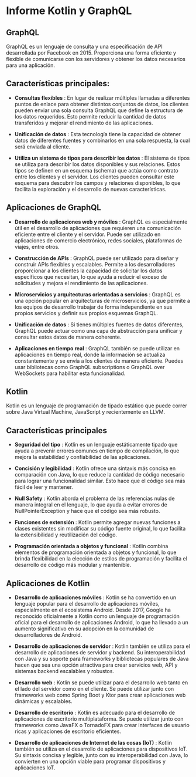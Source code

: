 # Informe Kotlin y GraphQL

## GraphQL

GraphQL es un lenguaje de consulta y una especificación de API desarrollada por Facebook en 2015. Proporciona una forma eficiente y flexible de comunicarse con los servidores y obtener los datos necesarios para una aplicación.

## Características principales:


- **Consultas flexibles** : En lugar de realizar múltiples llamadas a diferentes puntos de enlace para obtener distintos conjuntos de datos, los clientes pueden enviar una sola consulta GraphQL que define la estructura de los datos requeridos. Esto permite reducir la cantidad de datos transferidos y mejorar el rendimiento de las aplicaciones.

- **Unificación de datos** : Esta tecnología tiene la capacidad de obtener datos de diferentes fuentes y combinarlos en una sola respuesta, la cual será enviada al cliente.

- **Utiliza un sistema de tipos para describir los datos** : El sistema de tipos se utiliza para describir los datos disponibles y sus relaciones. Estos tipos se definen en un esquema (schema) que actúa como contrato entre los clientes y el servidor. Los clientes pueden consultar este esquema para descubrir los campos y relaciones disponibles, lo que facilita la exploración y el desarrollo de nuevas características.

## Aplicaciones de GraphQL

- **Desarrollo de aplicaciones web y móviles** : GraphQL es especialmente útil en el desarrollo de aplicaciones que requieren una comunicación eficiente entre el cliente y el servidor. Puede ser utilizado en aplicaciones de comercio electrónico, redes sociales, plataformas de viajes, entre otros.

- **Construcción de APIs** : GraphQL puede ser utilizado para diseñar y construir APIs flexibles y escalables. Permite a los desarrolladores proporcionar a los clientes la capacidad de solicitar los datos específicos que necesitan, lo que ayuda a reducir el exceso de solicitudes y mejora el rendimiento de las aplicaciones.

- **Microservicios y arquitecturas orientadas a servicios** : GraphQL es una opción popular en arquitecturas de microservicios, ya que permite a los equipos de desarrollo trabajar de forma independiente en sus propios servicios y definir sus propios esquemas GraphQL.

- **Unificación de datos** : Si tienes múltiples fuentes de datos diferentes, GraphQL puede actuar como una capa de abstracción para unificar y consultar estos datos de manera coherente.

- **Aplicaciones en tiempo real** : GraphQL también se puede utilizar en aplicaciones en tiempo real, donde la información se actualiza constantemente y se envía a los clientes de manera eficiente. Puedes usar bibliotecas como GraphQL subscriptions o GraphQL over WebSockets para habilitar esta funcionalidad.


## Kotlin 

Kotlin es un lenguaje de programación de tipado estático que puede correr sobre Java Virtual Machine, JavaScript y recientemente en LLVM.


## Características principales

- **Seguridad del tipo** : Kotlin es un lenguaje estáticamente tipado que ayuda a prevenir errores comunes en tiempo de compilación, lo que mejora la estabilidad y confiabilidad de las aplicaciones.

- **Concisión y legibilidad** : Kotlin ofrece una sintaxis más concisa en comparación con Java, lo que reduce la cantidad de código necesario para lograr una funcionalidad similar. Esto hace que el código sea más fácil de leer y mantener.

- **Null Safety** : Kotlin aborda el problema de las referencias nulas de manera integral en el lenguaje, lo que ayuda a evitar errores de NullPointerException y hace que el código sea más robusto.

- **Funciones de extensión** : Kotlin permite agregar nuevas funciones a clases existentes sin modificar su código fuente original, lo que facilita la extensibilidad y reutilización del código.

- **Programación orientada a objetos y funcional** : Kotlin combina elementos de programación orientada a objetos y funcional, lo que brinda flexibilidad en la elección de estilos de programación y facilita el desarrollo de código más modular y mantenible.

## Aplicaciones de Kotlin

- **Desarrollo de aplicaciones móviles** : Kotlin se ha convertido en un lenguaje popular para el desarrollo de aplicaciones móviles, especialmente en el ecosistema Android. Desde 2017, Google ha reconocido oficialmente a Kotlin como un lenguaje de programación oficial para el desarrollo de aplicaciones Android, lo que ha llevado a un aumento significativo en su adopción en la comunidad de desarrolladores de Android.

- **Desarrollo de aplicaciones de servidor** : Kotlin también se utiliza para el desarrollo de aplicaciones de servidor y backend. Su interoperabilidad con Java y su soporte para frameworks y bibliotecas populares de Java hacen que sea una opción atractiva para crear servicios web, API y sistemas backend escalables y robustos.

- **Desarrollo web** : Kotlin se puede utilizar para el desarrollo web tanto en el lado del servidor como en el cliente. Se puede utilizar junto con frameworks web como Spring Boot y Ktor para crear aplicaciones web dinámicas y escalables.

- **Desarrollo de escritorio** : Kotlin es adecuado para el desarrollo de aplicaciones de escritorio multiplataforma. Se puede utilizar junto con frameworks como JavaFX o TornadoFX para crear interfaces de usuario ricas y aplicaciones de escritorio eficientes.

- **Desarrollo de aplicaciones de Internet de las cosas (IoT)** : Kotlin también se utiliza en el desarrollo de aplicaciones para dispositivos IoT. Su sintaxis concisa y legible, junto con su interoperabilidad con Java, lo convierten en una opción viable para programar dispositivos y aplicaciones IoT.
